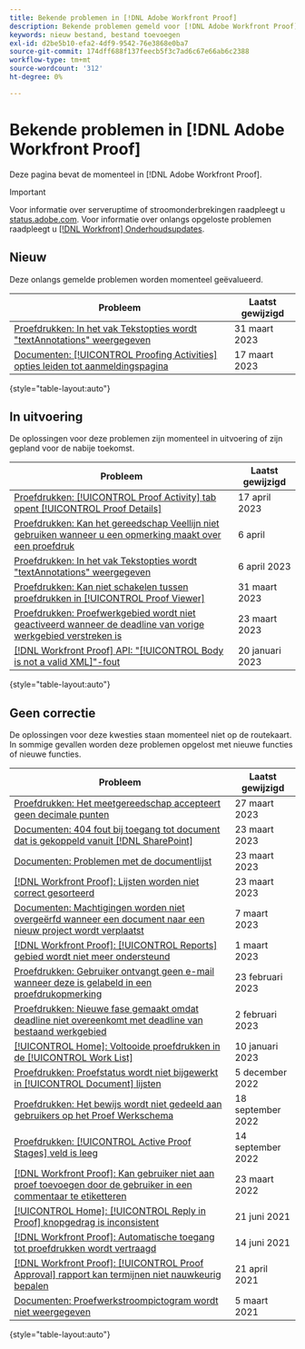 ```yaml
---
title: Bekende problemen in [!DNL Adobe Workfront Proof]
description: Bekende problemen gemeld voor [!DNL Adobe Workfront Proof]
keywords: nieuw bestand, bestand toevoegen
exl-id: d2be5b10-efa2-4df9-9542-76e3868e0ba7
source-git-commit: 174dff688f137feecb5f3c7ad6c67e66ab6c2388
workflow-type: tm+mt
source-wordcount: '312'
ht-degree: 0%

---
```


# Bekende problemen in [!DNL Adobe Workfront Proof]

Deze pagina bevat de momenteel in [!DNL Adobe Workfront Proof].

>[!IMPORTANT]
>
>Voor informatie over serveruptime of stroomonderbrekingen raadpleegt u [status.adobe.com](https://status.adobe.com). Voor informatie over onlangs opgeloste problemen raadpleegt u [[!DNL Workfront] Onderhoudsupdates](../maintenance/current-updates.md).

## Nieuw

Deze onlangs gemelde problemen worden momenteel geëvalueerd.

| **Probleem** | **Laatst gewijzigd** |
| -----------------------------------------------------------------| ----------------- |
| [Proefdrukken: In het vak Tekstopties wordt &quot;textAnnotations&quot; weergegeven](known-issues-workfront-proof/proof-text-shows-textannotation.md) | 31 maart 2023 |
| [Documenten: [!UICONTROL Proofing Activities] opties leiden tot aanmeldingspagina](known-issues-workfront/wf-documents-taken-to-login-screen.md) | 17 maart 2023 |

{style="table-layout:auto"}

## In uitvoering

De oplossingen voor deze problemen zijn momenteel in uitvoering of zijn gepland voor de nabije toekomst.

| **Probleem** | **Laatst gewijzigd** |
| -----------------------------------------------------------------| ----------------- |
| [Proefdrukken: [!UICONTROL Proof Activity] tab opent [!UICONTROL Proof Details]](known-issues-workfront/wf-proofs-proofing-activity-redirects-to-details.md) | 17 april 2023 |
| [Proefdrukken: Kan het gereedschap Veellijn niet gebruiken wanneer u een opmerking maakt over een proefdruk](known-issues-workfront/wf-proof-polyline-tool-does-not-work.md) | 6 april |
| [Proefdrukken: In het vak Tekstopties wordt &quot;textAnnotations&quot; weergegeven](known-issues-workfront-proof/proof-text-shows-textannotation.md) | 6 april 2023 |
| [Proefdrukken: Kan niet schakelen tussen proefdrukken in [!UICONTROL Proof Viewer]](known-issues-workfront/wf-proofs-cannot-switch-between-proofs.md) | 31 maart 2023 |
| [Proefdrukken: Proefwerkgebied wordt niet geactiveerd wanneer de deadline van vorige werkgebied verstreken is](known-issues-workfront/wf-proofs-stage-does-not-activate-from-deadline.md) | 23 maart 2023 |
| [[!DNL Workfront Proof] API: &quot;[!UICONTROL Body is not a valid XML]&quot;-fout](known-issues-workfront-proof/proof-error-body-is-not-a-valid-xml.md) | 20 januari 2023 |

{style="table-layout:auto"}

## Geen correctie

De oplossingen voor deze kwesties staan momenteel niet op de routekaart. In sommige gevallen worden deze problemen opgelost met nieuwe functies of nieuwe functies.

| **Probleem** | **Laatst gewijzigd** |
| -----------------------------------------------------------------| ----------------- |
| [Proefdrukken: Het meetgereedschap accepteert geen decimale punten](known-issues-workfront/wf-proofs-measure-not-not-accepting-decimals.md) | 27 maart 2023 |
| [Documenten: 404 fout bij toegang tot document dat is gekoppeld vanuit [!DNL SharePoint]](known-issues-workfront/wf-documents-404-when-accessing-document-in-sharepoint.md) | 23 maart 2023 |
| [Documenten: Problemen met de documentlijst](known-issues-workfront/wf-documents-list-missing-elements.md) | 23 maart 2023 |
| [[!DNL Workfront Proof]: Lijsten worden niet correct gesorteerd](known-issues-workfront-proof/proof-lists-not-sorted-correctly.md) | 23 maart 2023 |
| [Documenten: Machtigingen worden niet overgeërfd wanneer een document naar een nieuw project wordt verplaatst](known-issues-workfront/wf-documents-permissions-not-interited-when-moved.md) | 7 maart 2023 |
| [[!DNL Workfront Proof]: [!UICONTROL Reports] gebied wordt niet meer ondersteund](known-issues-workfront-proof/proof-reports-analytics-not-working.md) | 1 maart 2023 |
| [Proefdrukken: Gebruiker ontvangt geen e-mail wanneer deze is gelabeld in een proefdrukopmerking](known-issues-workfront-proof/proof-user-not-emailed-when-tagged.md) | 23 februari 2023 |
| [Proefdrukken: Nieuwe fase gemaakt omdat deadline niet overeenkomt met deadline van bestaand werkgebied](known-issues-workfront-proof/proof-new-stage-created.md) | 2 februari 2023 |
| [[!UICONTROL Home]: Voltooide proefdrukken in de [!UICONTROL Work List]](known-issues-workfront-proof/completed-proofs-stuck-in-the-work-list.md) | 10 januari 2023 |
| [Proefdrukken: Proefstatus wordt niet bijgewerkt in [!UICONTROL Document] lijsten](known-issues-workfront/wf-documents-status-not-updating-in-document-list.md) | 5 december 2022 |
| [Proefdrukken: Het bewijs wordt niet gedeeld aan gebruikers op het Proef Werkschema](known-issues-workfront-proof/proof-user-in-stage-does-not-get-access.md) | 18 september 2022 |
| [Proefdrukken: [!UICONTROL Active Proof Stages] veld is leeg](known-issues-workfront/wf-documents-stages-do-not-populate-on-proof.md) | 14 september 2022 |
| [[!DNL Workfront Proof]: Kan gebruiker niet aan proef toevoegen door de gebruiker in een commentaar te etiketteren](known-issues-workfront-proof/cannot-add-user-to-proof.md) | 23 maart 2022 |
| [[!UICONTROL Home]: [!UICONTROL Reply in Proof] knopgedrag is inconsistent](known-issues-workfront-proof/reply-in-proof-button-behavior-is-inconsistent.md) | 21 juni 2021 |
| [[!DNL Workfront Proof]: Automatische toegang tot proefdrukken wordt vertraagd](known-issues-workfront-proof/automatic-access-to-proofs-are-delayed.md) | 14 juni 2021 |
| [[!DNL Workfront Proof]: [!UICONTROL Proof Approval] rapport kan termijnen niet nauwkeurig bepalen](known-issues-workfront-proof/proof-approval-report-cant-accurately-determine-deadlines.md) | 21 april 2021 |
| [Documenten: Proefwerkstroompictogram wordt niet weergegeven](known-issues-workfront-proof/proof-workflow-icon-is-not-displaying.md) | 5 maart 2021 |

{style="table-layout:auto"}

